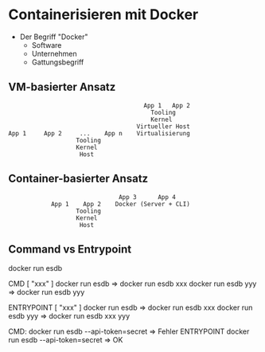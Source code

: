 # Containerisieren mit Docker

- Der Begriff "Docker"
  - Software
  - Unternehmen
  - Gattungsbegriff

## VM-basierter Ansatz

```
                                      App 1   App 2
                                        Tooling
                                        Kernel
                                    Virtueller Host
App 1     App 2     ...    App n    Virtualisierung
                   Tooling
                   Kernel
                    Host
```

## Container-basierter Ansatz

```
                               App 3      App 4
            App 1    App 2    Docker (Server + CLI)
                   Tooling
                   Kernel
                    Host
```

## Command vs Entrypoint

docker run esdb

CMD [ "xxx" ]
docker run esdb     => docker run esdb xxx
docker run esdb yyy => docker run esdb yyy

ENTRYPOINT [ "xxx" ]
docker run esdb     => docker run esdb xxx
docker run esdb yyy => docker run esdb xxx yyy


CMD:       docker run esdb --api-token=secret => Fehler
ENTRYPOINT docker run esdb --api-token=secret => OK
